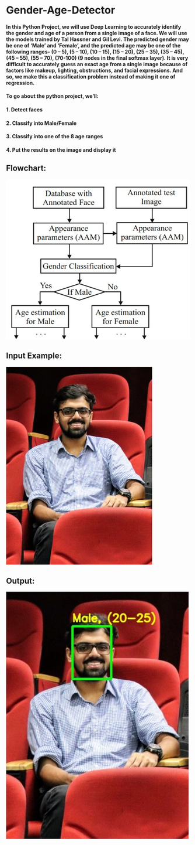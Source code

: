 # Gender-Age-Detector

#### In this Python Project, we will use Deep Learning to accurately identify the gender and age of a person from a single image of a face. We will use the models trained by Tal Hassner and Gil Levi. The predicted gender may be one of ‘Male’ and ‘Female’, and the predicted age may be one of the following ranges- (0 – 5), (5 – 10), (10 – 15), (15 – 20), (25 – 35), (35 – 45), (45 – 55), (55 – 70), (70-100) (9 nodes in the final softmax layer). It is very difficult to accurately guess an exact age from a single image because of factors like makeup, lighting, obstructions, and facial expressions. And so, we make this a classification problem instead of making it one of regression.

#### To go about the python project, we’ll:
#### 1. Detect faces
#### 2. Classify into Male/Female
#### 3. Classify into one of the 8 age ranges
#### 4. Put the results on the image and display it
##
## Flowchart:
![Alt text](https://github.com/JatinRanaV1/Gender-Age-Detector/blob/main/flowchart.jpg)
##
## Input Example:
![Alt text](https://github.com/JatinRanaV1/Gender-Age-Detector/blob/main/Input.JPG)
## Output:
![Alt text](https://github.com/JatinRanaV1/Gender-Age-Detector/blob/main/Output.JPG)
